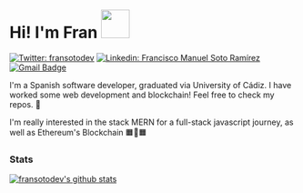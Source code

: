 <h1 >  Hi! I'm Fran <img src="https://media0.giphy.com/media/du3J3cXyzhj75IOgvA/giphy.gif" width="50px" /> </h1>

[![Twitter: fransotodev](https://img.shields.io/twitter/follow/fransotodev?color=green&style=for-the-badge&logo=twitter)](https://twitter.com/fransotodev)
[![Linkedin: Francisco Manuel Soto Ramírez](https://img.shields.io/badge/-linkedin-blue?style=for-the-badge&logo=Linkedin&logoColor=white)](https://www.linkedin.com/in/francisco-manuel-soto-ram%C3%ADrez-637779193/)
[![Gmail Badge](https://img.shields.io/badge/-franciscomanuel.sotormairez@gmail.com-c14438?style=for-the-badge&logo=Gmail&logoColor=white)](mailto:franciscomanuel.sotoramirez@gmail.com)

I'm a Spanish software developer, graduated via University of Cádiz. I have worked some web development and blockchain! Feel free to check my repos. 💪

I'm really interested in the stack MERN for a full-stack javascript journey, as well as Ethereum's Blockchain 🟧🔗🟧



### Stats
[![fransotodev's github stats](https://github-readme-stats.vercel.app/api?username=fransotodev&show_icons=true&theme=gruvbox)](https://github.com/anuraghazra/github-readme-stats)



